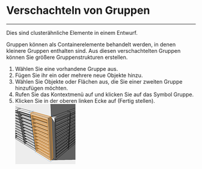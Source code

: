

# Verschachteln von Gruppen

---

Dies sind clusterähnliche Elemente in einem Entwurf.

Gruppen können als Containerelemente behandelt werden, in denen kleinere Gruppen enthalten sind. Aus diesen verschachtelten Gruppen können Sie größere Gruppenstrukturen erstellen.

1. Wählen Sie eine vorhandene Gruppe aus.
2. Fügen Sie ihr ein oder mehrere neue Objekte hinzu.
3. Wählen Sie Objekte oder Flächen aus, die Sie einer zweiten Gruppe hinzufügen möchten.
4. Rufen Sie das Kontextmenü auf und klicken Sie auf das Symbol Gruppe.
5. Klicken Sie in der oberen linken Ecke auf (Fertig stellen). ![](Images/GUID-8FC20E8B-8988-4F0D-B79A-D18B5FA00134-low.png)

